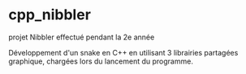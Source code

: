 # cpp_nibbler
projet Nibbler effectué pendant la 2e année

Développement d'un snake en C++ en utilisant 3 librairies partagées graphique, chargées lors du lancement du programme.
